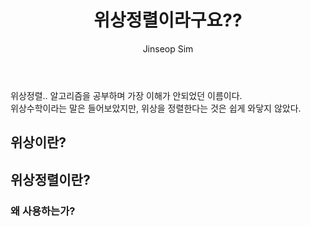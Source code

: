 ﻿---
layout: post
title: "위상정렬이라구요??"
categories: Algorithm
tags: [cpp]
author:
  - Jinseop Sim
---
위상정렬.. 알고리즘을 공부하며 가장 이해가 안되었던 이름이다.  
위상수학이라는 말은 들어보았지만, 위상을 정렬한다는 것은 쉽게 와닿지 않았다.  

## 위상이란?

## 위상정렬이란?

### 왜 사용하는가?  
